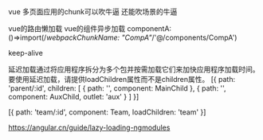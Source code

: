vue 多页面应用的chunk可以吹牛逼
还能吹场景的牛逼


vue的路由懒加载
vue的组件异步加载 componentA:()=>import(/*webpackChunkName: "CompA"*/'@/components/CompA')

keep-alive



延迟加载通过将应用程序拆分为多个包并按需加载它们来加快应用程序加载时间。要使用延迟加载，请提供loadChildren属性而不是children属性。
[{
   path: 'parent/:id',
   children: [
     { path: '', component: MainChild },
     { path: '', component: AuxChild, outlet: 'aux' }
   ]
}]

[{
  path: 'team/:id',
  component: Team,
  loadChildren: 'team'
}]

https://angular.cn/guide/lazy-loading-ngmodules